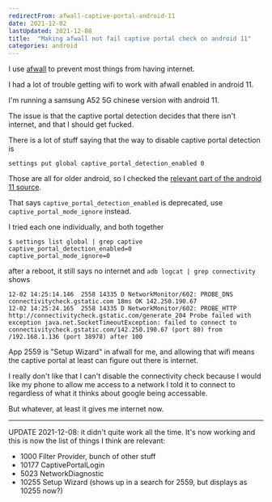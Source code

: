 ```yaml
---
redirectFrom: afwall-captive-portal-android-11
date: 2021-12-02
lastUpdated: 2021-12-08
title:  "Making afwall not fail captive portal check on android 11"
categories: android
---
```


I use [afwall](https://github.com/ukanth/afwall) to prevent most things from having internet.

I had a lot of trouble getting wifi to work with afwall enabled in android 11.



I'm running a samsung A52 5G chinese version with android 11.

The issue is that the captive portal detection decides that there isn't internet, and that I should get fucked.

There is a lot of stuff saying that the way to disable captive portal detection is
```
settings put global captive_portal_detection_enabled 0
```
Those are all for older android, so I checked the
[relevant part of the android 11 source](https://android.googlesource.com/platform/frameworks/base/+/refs/heads/android11-mainline-release/core/java/android/provider/Settings.java#11003).

That says `captive_portal_detection_enabled` is deprecated, use `captive_portal_mode_ignore` instead.

I tried each one individually, and both together
```
$ settings list global | grep captive
captive_portal_detection_enabled=0
captive_portal_mode_ignore=0
```
after a reboot, it still says no internet and `adb logcat | grep connectivity` shows
```
12-02 14:25:14.146  2558 14335 D NetworkMonitor/602: PROBE_DNS connectivitycheck.gstatic.com 18ms OK 142.250.190.67
12-02 14:25:24.165  2558 14335 D NetworkMonitor/602: PROBE_HTTP http://connectivitycheck.gstatic.com/generate_204 Probe failed with exception java.net.SocketTimeoutException: failed to connect to connectivitycheck.gstatic.com/142.250.190.67 (port 80) from /192.168.1.136 (port 38978) after 100
```

App 2559 is "Setup Wizard" in afwall for me, and allowing that wifi means the
captive portal at least can figure out there is internet.

I really don't like that I can't disable the connectivity check because I would
like my phone to allow me access to a network I told it to connect to regardless
of what it thinks about google being accessable.

But whatever, at least it gives me internet now.


----
UPDATE 2021-12-08: it didn't quite work all the time.
It's now working and this is now the list of things I think are relevant:

* 1000 Filter Provider, bunch of other stuff
* 10177 CaptivePortalLogin
* 5023 NetworkDiagnostic
* 10255 Setup Wizard (shows up in a search for 2559, but displays as 10255 now?)
